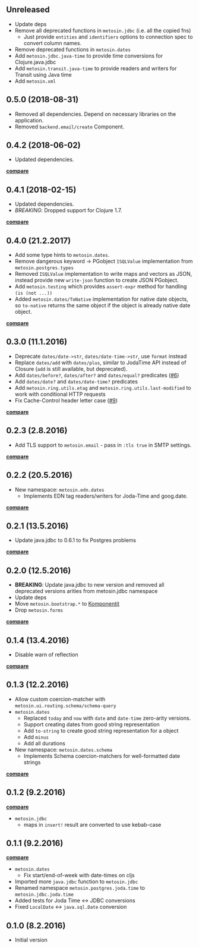 ## Unreleased

- Update deps
- Remove all deprecated functions in `metosin.jdbc` (i.e. all the copied fns)
    - Just provide `entities` and `identifiers` options to connection spec to
    convert column names.
- Remove deprecated functions in `metosin.dates`
- Add `metosin.jdbc.java-time` to provide time conversions for Clojure.java.jdbc
- Add `metosin.transit.java-time` to provide readers and writers for Transit
using Java time
- Add `metosin.xml`

## 0.5.0 (2018-08-31)

- Removed all dependencies. Depend on necessary libraries on the application.
- Removed `backend.email/create` Component.

## 0.4.2 (2018-06-02)

- Updated dependencies.

**[compare](https://github.com/metosin/metosin-common/compare/0.4.1...0.4.2)**

## 0.4.1 (2018-02-15)

- Updated dependencies.
- *BREAKING*: Dropped support for Clojure 1.7.

**[compare](https://github.com/metosin/metosin-common/compare/0.4.0...0.4.1)**

## 0.4.0 (21.2.2017)

- Add some type hints to `metosin.dates`.
- Remove dangerous keyword -> PGobject `ISQLValue` implementation from `metosin.postgres.types`
- Removed `ISQLValue` implementation to write maps and vectors as JSON, instead provide new
`write-json` function to create JSON PGobject.
- Add `metosin.testing` which provides `assert-expr` method for handling `(is (not ...))`
- Added `metosin.dates/ToNative` implementation for native date objects, so `to-native`
returns the same object if the object is already native date object.

**[compare](https://github.com/metosin/metosin-common/compare/0.3.0...0.4.0)**

## 0.3.0 (11.1.2016)

- Deprecate `dates/date->str`, `dates/date-time->str`, use `format` instead
- Replace `dates/add` with `dates/plus`, similar to JodaTime API instead of Closure (`add` is still available, but deprecated).
- Add `dates/before?`, `dates/after?` and `dates/equal?` predicates ([#6](https://github.com/metosin/metosin-common/issues/6))
- Add `dates/date?` and `dates/date-time?` predicates
- Add `metosin.ring.utils.etag` and `metosin.ring.utils.last-modified` to work with conditional HTTP requests
- Fix Cache-Control header letter case ([#9](https://github.com/metosin/metosin-common/issues/9))

**[compare](https://github.com/metosin/metosin-common/compare/0.2.3...0.3.0)**

## 0.2.3 (2.8.2016)

- Add TLS support to `metosin.email` - pass in `:tls true` in SMTP settings.

**[compare](https://github.com/metosin/metosin-common/compare/0.2.2...0.2.3)**

## 0.2.2 (20.5.2016)

- New namespace: `metosin.edn.dates`
    - Implements EDN tag readers/writers for Joda-Time and goog.date.

**[compare](https://github.com/metosin/metosin-common/compare/0.2.1...0.2.2)**

## 0.2.1 (13.5.2016)

- Update java.jdbc to 0.6.1 to fix Postgres problems

**[compare](https://github.com/metosin/metosin-common/compare/0.2.0...0.1)**

## 0.2.0 (12.5.2016)

- **BREAKING**: Update java.jdbc to new version and removed all deprecated versions arities from metosin.jdbc namespace
- Update deps
- Move `metosin.bootstrap.*` to [Komponentit](https://github.com/metosin/komponentit)
- Drop `metosin.forms`

**[compare](https://github.com/metosin/metosin-common/compare/0.1.4...0.2.0)**

## 0.1.4 (13.4.2016)

- Disable warn of reflection

**[compare](https://github.com/metosin/metosin-common/compare/0.1.3...0.1.4)**

## 0.1.3 (12.2.2016)

- Allow custom coercion-matcher with `metosin.ui.routing.schema/schema-query`
- `metosin.dates`
    - Replaced `today` and `now` with `date` and `date-time` zero-arity versions.
    - Support creating dates from good string representation
    - Add `to-string` to create good string representation for a object
    - Add `minus`
    - Add all durations
- New namespace: `metosin.dates.schema`
    - Implements Schema coercion-matchers for well-formatted date strings

**[compare](https://github.com/metosin/metosin-common/compare/0.1.2...0.1.3)**

## 0.1.2 (9.2.2016)

**[compare](https://github.com/metosin/metosin-common/compare/0.1.1...0.1.2)**

- `metosin.jdbc`
    - maps in `insert!` result are converted to use kebab-case

## 0.1.1 (9.2.2016)

**[compare](https://github.com/metosin/metosin-common/compare/0.1.0...0.1.1)**

- `metosin.dates`
    - Fix start/end-of-week with date-times on cljs
- Imported more `java.jdbc` function to `metosin.jdbc`
- Renamed namespace `metosin.postgres.joda.time` to `metosin.jdbc.joda.time`
- Added tests for Joda Time <-> JDBC conversions
- Fixed `LocalDate` <-> `java.sql.Date` conversion

## 0.1.0 (8.2.2016)

- Initial version

